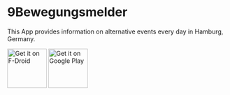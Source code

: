 9Bewegungsmelder
===============

This App provides information on alternative events every day in Hamburg, Germany.

<a href="https://f-droid.org/repository/browse/?fdid=de.arnefeil.bewegungsmelder" target="_blank">
<img src="https://f-droid.org/badge/get-it-on.png" alt="Get it on F-Droid" height="90"/></a>
<a href="https://play.google.com/store/apps/details?id=de.arnefeil.bewegungsmelder&hl=fr" target="_blank">
<img src="https://play.google.com/intl/en_us/badges/images/generic/en-play-badge.png" alt="Get it on Google Play" height="90"/></a>
